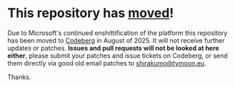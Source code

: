# This repository has [moved](https://shirakumo.org/projects/ex-lichat)!
Due to Microsoft's continued enshittification of the platform this repository has been moved to [Codeberg](https://shirakumo.org/projects/ex-lichat) in August of 2025. It will not receive further updates or patches. **Issues and pull requests will not be looked at here either**, please submit your patches and issue tickets on Codeberg, or send them directly via good old email patches to [shirakumo@tymoon.eu](mailto:shirakumo@tymoon.eu).

Thanks.